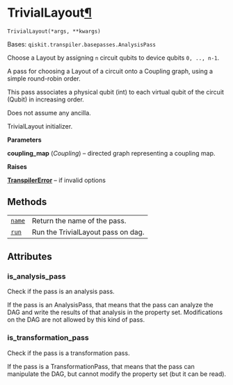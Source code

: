 # TrivialLayout[¶](#triviallayout "Permalink to this headline")

<span id="undefined" />

`TrivialLayout(*args, **kwargs)`

Bases: `qiskit.transpiler.basepasses.AnalysisPass`

Choose a Layout by assigning `n` circuit qubits to device qubits `0, .., n-1`.

A pass for choosing a Layout of a circuit onto a Coupling graph, using a simple round-robin order.

This pass associates a physical qubit (int) to each virtual qubit of the circuit (Qubit) in increasing order.

Does not assume any ancilla.

TrivialLayout initializer.

**Parameters**

**coupling\_map** (*Coupling*) – directed graph representing a coupling map.

**Raises**

[**TranspilerError**](qiskit.transpiler.TranspilerError#qiskit.transpiler.TranspilerError "qiskit.transpiler.TranspilerError") – if invalid options

## Methods

|                                                                                                                                                 |                                    |
| ----------------------------------------------------------------------------------------------------------------------------------------------- | ---------------------------------- |
| [`name`](qiskit.transpiler.passes.TrivialLayout.name#qiskit.transpiler.passes.TrivialLayout.name "qiskit.transpiler.passes.TrivialLayout.name") | Return the name of the pass.       |
| [`run`](qiskit.transpiler.passes.TrivialLayout.run#qiskit.transpiler.passes.TrivialLayout.run "qiskit.transpiler.passes.TrivialLayout.run")     | Run the TrivialLayout pass on dag. |

## Attributes

<span id="undefined" />

### is\_analysis\_pass

Check if the pass is an analysis pass.

If the pass is an AnalysisPass, that means that the pass can analyze the DAG and write the results of that analysis in the property set. Modifications on the DAG are not allowed by this kind of pass.

<span id="undefined" />

### is\_transformation\_pass

Check if the pass is a transformation pass.

If the pass is a TransformationPass, that means that the pass can manipulate the DAG, but cannot modify the property set (but it can be read).
